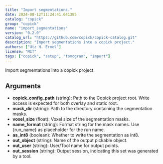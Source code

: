 ```yaml
---
title: "Import segmentations."
date: 2024-08-12T11:24:41.641385
catalog: "copick"
group: "copick"
name: "import_segmentations"
version: "0.2.0"
catalog_url: "https://github.com/copick/copick-catalog.git"
description: "Import segmentations into a copick project."
authors: ["Utz H. Ermel"]
license: "MIT"
tags: ["copick", "setup", "tomogram", "import"]
---
```


Import segmentations into a copick project.

## Arguments

- **copick_config_path** (string): Path to the Copick project root. Write access is expected for both overlay and static root.
- **mask_dir** (string): Path to the directory containing the segmentation masks.
- **voxel_size** (float): Voxel size of the segmentation masks.
- **name_format** (string): Format string for the mask names. Use {run_name} as placeholder for the run name.
- **as_int8** (boolean): Whether to write the segmentation as int8.
- **out_object** (string): Name of the output pickable object.
- **out_user** (string): User/Tool name for output points.
- **out_session** (string): Output session, indicating this set was generated by a tool.

